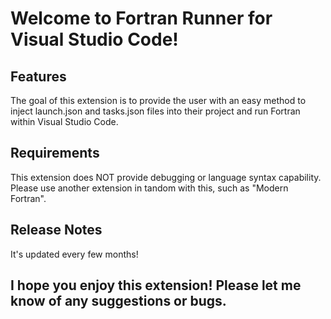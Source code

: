 # Welcome to Fortran Runner for Visual Studio Code!

## Features

The goal of this extension is to provide the user with an easy method to inject launch.json and tasks.json files into their project and run Fortran within Visual Studio Code.

## Requirements

This extension does NOT provide debugging or language syntax capability. Please use another extension in tandom with this, such as "Modern Fortran".

## Release Notes

It's updated every few months!

## I hope you enjoy this extension! Please let me know of any suggestions or bugs.
